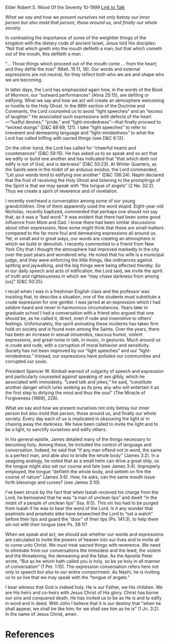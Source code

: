 Elder Robert S. Wood
Of the Seventy
10-1999
[Link to Talk](https://www.churchofjesuschrist.org/study/general-conference/1999/10/the-tongue-of-angels?lang=eng)

_What we say and how we present ourselves not only betray our inner person but also mold that person, those around us, and finally our whole society._

In contrasting the importance of some of the weightier things of the kingdom with the dietary code of ancient Israel, Jesus told His disciples: “Not that which goeth into the mouth defileth a man; but that which cometh out of the mouth, this defileth a man.

“… Those things which proceed out of the mouth come … from the heart; and they defile the man” (Matt. 15:11, 18). Our words and external expressions are not neutral, for they reflect both who we are and shape who we are becoming.

In latter days, the Lord has emphasized again how, in the words of the Book of Mormon, our “outward performances” (Alma 25:15), are defiling or edifying. What we say and how we act will create an atmosphere welcoming or hostile to the Holy Ghost. In the 88th section of the Doctrine and Covenants, the Lord counseled us to avoid “light speeches” and an “excess of laughter.” He associated such expressions with defects of the heart—“lustful desires,” “pride,” and “light-mindedness”—that finally proceed to “wicked doings” (D&C 88:69, 121). I take “light speeches” to refer to irreverent and demeaning language and “light-mindedness” to what the Lord has called trifling with sacred things (see D&C 6:12).

On the other hand, the Lord has called for “cheerful hearts and countenances” (D&C 59:15). He has asked us to so speak and so act that we edify or build one another and has indicated that “that which doth not edify is not of God, and is darkness” (D&C 50:23). At Winter Quarters, as the Saints were in the midst of an arduous exodus, the Lord commanded, “Let your words tend to edifying one another” (D&C 136:24). Nephi declared that the fruit of receiving the Holy Ghost and listening to the promptings of the Spirit is that we may speak with “the tongue of angels” (2 Ne. 32:2). Thus we create a spirit of reverence and of revelation.

I recently overheard a conversation among some of our young grandchildren. One of them apparently used the word stupid. Eight-year-old Nicholas, recently baptized, commented that perhaps one should not say that, as it was a “bad word.” It was evident that there had been some good influence from Mom and Dad. I know there had been similar discussions about other expressions. Now some might think that these are small matters compared to the far more foul and demeaning expressions all around us. Yet, in small and in great ways, our words are creating an atmosphere in which we build or demolish. I recently commented to a friend from New York City that I thought the atmosphere had improved markedly in the city over the past years and wondered why. He noted that his wife is a municipal judge, and they were enforcing the little things, like ordinances against spitting and jaywalking, and the big things were being affected thereby. So in our daily speech and acts of edification, the Lord said, we invite the spirit of truth and righteousness in which we “may chase darkness from among [us]” (D&C 50:25).

I recall when I was in a freshman English class and the professor was insisting that, to describe a situation, one of the students must substitute a crude expression for one gentler. I was jarred at an expression which I had seldom heard and never in harmonious circumstances. Years later in graduate school I had a conversation with a friend who argued that one should be, as he called it, direct, even if rude and insensitive to others’ feelings. Unfortunately, the spirit animating these incidents has taken firm hold on society and is found even among the Saints. Over the years, there has been an increase in sexual innuendos, raucous humor, violent expressions, and great noise in talk, in music, in gestures. Much around us is crude and rude, with a corruption of moral behavior and sensitivity. Society has not been improved by our “light speeches” and our “light-mindedness.” Instead, our expressions have polluted our communities and corrupted our souls.

President Spencer W. Kimball warned of vulgarity of speech and expression and particularly counseled against speaking of sex glibly, which he associated with immodesty. “Lewd talk and jokes,” he said, “constitute another danger which lurks seeking as its prey any who will entertain it as the first step to dirtying the mind and thus the soul” (The Miracle of Forgiveness [1969], 228).

What we say and how we present ourselves not only betray our inner person but also mold that person, those around us, and finally our whole society. Every day each of us is implicated in obscuring the light or in chasing away the darkness. We have been called to invite the light and to be a light, to sanctify ourselves and edify others.

In his general epistle, James detailed many of the things necessary to becoming holy. Among these, he included the control of language and conversation. Indeed, he said that “if any man offend not in word, the same is a perfect man, and able also to bridle the whole body” (James 3:2). In a seagoing analogy, he noted that as a small helm can drive a great ship, so the tongue might also set our course and fate (see James 3:4). Improperly employed, the tongue “defileth the whole body, and setteth on fire the course of nature” (James 3:6). How, he asks, can the same mouth issue forth blessings and curses? (see James 3:10).

I’ve been struck by the fact that when Isaiah received his charge from the Lord, he bemoaned that he was “a man of unclean lips” and dwelt “in the midst of a people of unclean lips” (Isa. 6:5). This sin too had to be purged from Isaiah if he was to bear the word of the Lord. Is it any wonder that psalmists and prophets alike have beseeched the Lord to “set a watch” before their lips and guard the “door” of their lips (Ps. 141:3), to help them sin not with their tongue (see Ps. 39:1)?

When we speak and act, we should ask whether our words and expressions are calculated to invite the powers of heaven into our lives and to invite all to come unto Christ. We must treat sacred things with reverence. We need to eliminate from our conversations the immodest and the lewd, the violent and the threatening, the demeaning and the false. As the Apostle Peter wrote, “But as he which hath called you is holy, so be ye holy in all manner of conversation” (1 Pet. 1:15). The expression conversation refers here not only to speech but also to our entire comportment. As Nephi, he is inviting us to so live that we may speak with the “tongue of angels.”

I bear witness that God is indeed holy. He is our Father, we His children. We are His heirs and co-heirs with Jesus Christ of His glory. Christ has borne our sins and conquered death. He has invited us to be as He is and to edify in word and in deed. With John I believe that it is our destiny that “when he shall appear, we shall be like him; for we shall see him as he is” (1 Jn. 3:2). In the name of Jesus Christ, amen.

# References

